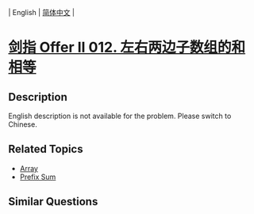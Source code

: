 
| English | [简体中文](README.md) |

# [剑指 Offer II 012. 左右两边子数组的和相等](https://leetcode-cn.com/problems/tvdfij/)

## Description

<p>English description is not available for the problem. Please switch to Chinese.</p>


## Related Topics

- [Array](https://leetcode-cn.com/tag/array)
- [Prefix Sum](https://leetcode-cn.com/tag/prefix-sum)

## Similar Questions


